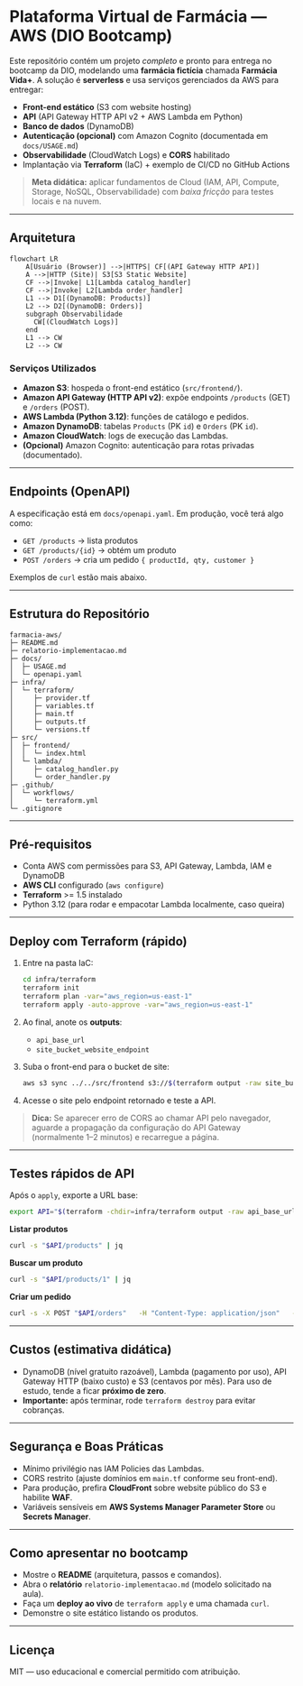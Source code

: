 # Plataforma Virtual de Farmácia — AWS (DIO Bootcamp)

Este repositório contém um projeto *completo* e pronto para entrega no bootcamp da DIO, modelando uma **farmácia fictícia** chamada **Farmácia Vida+**. A solução é **serverless** e usa serviços gerenciados da AWS para entregar:
- **Front-end estático** (S3 com website hosting)
- **API** (API Gateway HTTP API v2 + AWS Lambda em Python)
- **Banco de dados** (DynamoDB)
- **Autenticação (opcional)** com Amazon Cognito (documentada em `docs/USAGE.md`)
- **Observabilidade** (CloudWatch Logs) e **CORS** habilitado
- Implantação via **Terraform** (IaC) + exemplo de CI/CD no GitHub Actions

> **Meta didática:** aplicar fundamentos de Cloud (IAM, API, Compute, Storage, NoSQL, Observabilidade) com *baixa fricção* para testes locais e na nuvem.

---

## Arquitetura

```mermaid
flowchart LR
    A[Usuário (Browser)] -->|HTTPS| CF[(API Gateway HTTP API)]
    A -->|HTTP (Site)| S3[S3 Static Website]
    CF -->|Invoke| L1[Lambda catalog_handler]
    CF -->|Invoke| L2[Lambda order_handler]
    L1 --> D1[(DynamoDB: Products)]
    L2 --> D2[(DynamoDB: Orders)]
    subgraph Observabilidade
      CW[(CloudWatch Logs)]
    end
    L1 --> CW
    L2 --> CW
```

### Serviços Utilizados
- **Amazon S3**: hospeda o front-end estático (`src/frontend/`).
- **Amazon API Gateway (HTTP API v2)**: expõe endpoints `/products` (GET) e `/orders` (POST).
- **AWS Lambda (Python 3.12)**: funções de catálogo e pedidos.
- **Amazon DynamoDB**: tabelas `Products` (PK `id`) e `Orders` (PK `id`).
- **Amazon CloudWatch**: logs de execução das Lambdas.
- **(Opcional)** Amazon Cognito: autenticação para rotas privadas (documentado).

---

## Endpoints (OpenAPI)
A especificação está em `docs/openapi.yaml`. Em produção, você terá algo como:
- `GET /products` → lista produtos
- `GET /products/{id}` → obtém um produto
- `POST /orders` → cria um pedido `{ productId, qty, customer }`

Exemplos de `curl` estão mais abaixo.

---

## Estrutura do Repositório

```
farmacia-aws/
├─ README.md
├─ relatorio-implementacao.md
├─ docs/
│  ├─ USAGE.md
│  └─ openapi.yaml
├─ infra/
│  └─ terraform/
│     ├─ provider.tf
│     ├─ variables.tf
│     ├─ main.tf
│     ├─ outputs.tf
│     └─ versions.tf
├─ src/
│  ├─ frontend/
│  │  └─ index.html
│  └─ lambda/
│     ├─ catalog_handler.py
│     └─ order_handler.py
├─ .github/
│  └─ workflows/
│     └─ terraform.yml
└─ .gitignore
```

---

## Pré-requisitos
- Conta AWS com permissões para S3, API Gateway, Lambda, IAM e DynamoDB
- **AWS CLI** configurado (`aws configure`)
- **Terraform** >= 1.5 instalado
- Python 3.12 (para rodar e empacotar Lambda localmente, caso queira)

---

## Deploy com Terraform (rápido)
1. Entre na pasta IaC:
   ```bash
   cd infra/terraform
   terraform init
   terraform plan -var="aws_region=us-east-1"
   terraform apply -auto-approve -var="aws_region=us-east-1"
   ```

2. Ao final, anote os **outputs**:
   - `api_base_url`
   - `site_bucket_website_endpoint`

3. Suba o front-end para o bucket de site:
   ```bash
   aws s3 sync ../../src/frontend s3://$(terraform output -raw site_bucket_name) --delete
   ```

4. Acesse o site pelo endpoint retornado e teste a API.

> **Dica:** Se aparecer erro de CORS ao chamar API pelo navegador, aguarde a propagação da configuração do API Gateway (normalmente 1–2 minutos) e recarregue a página.

---

## Testes rápidos de API

Após o `apply`, exporte a URL base:
```bash
export API="$(terraform -chdir=infra/terraform output -raw api_base_url)"
```

**Listar produtos**
```bash
curl -s "$API/products" | jq
```

**Buscar um produto**
```bash
curl -s "$API/products/1" | jq
```

**Criar um pedido**
```bash
curl -s -X POST "$API/orders"   -H "Content-Type: application/json"   -d '{"productId":"1","qty":2,"customer":"felipe@exemplo.com"}' | jq
```

---

## Custos (estimativa didática)
- DynamoDB (nível gratuito razoável), Lambda (pagamento por uso), API Gateway HTTP (baixo custo) e S3 (centavos por mês). Para uso de estudo, tende a ficar **próximo de zero**.
- **Importante:** após terminar, rode `terraform destroy` para evitar cobranças.

---

## Segurança e Boas Práticas
- Mínimo privilégio nas IAM Policies das Lambdas.
- CORS restrito (ajuste domínios em `main.tf` conforme seu front-end).
- Para produção, prefira **CloudFront** sobre website público do S3 e habilite **WAF**.
- Variáveis sensíveis em **AWS Systems Manager Parameter Store** ou **Secrets Manager**.

---

## Como apresentar no bootcamp
- Mostre o **README** (arquitetura, passos e comandos).
- Abra o **relatório** `relatorio-implementacao.md` (modelo solicitado na aula).
- Faça um **deploy ao vivo** de `terraform apply` e uma chamada `curl`.
- Demonstre o site estático listando os produtos.

---

## Licença
MIT — uso educacional e comercial permitido com atribuição.
